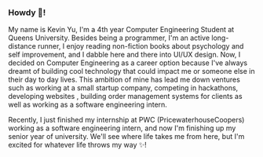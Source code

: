 ### Howdy 👋!

My name is Kevin Yu, I'm a 4th year Computer Engineering Student at Queens University. Besides being a programmer, I'm an active long-distance runner, I enjoy reading non-fiction books about psychology and self improvement, and I dabble here and there into UI/UX design. Now, I decided on Computer Engineering as a career option because I've always dreamt of building cool technology that could impact me or someone else in their day to day lives. This ambition of mine has lead me down ventures such as working at a small startup company, competing in hackathons, developing websites , building order management systems for clients as well as working as a software engineering intern.

Recently, I just finished my internship at PWC (PricewaterhouseCoopers) working as a software engineering intern, and now I'm finishing up my senior year of university. We'll see where life takes me from here, but I'm excited for whatever life throws my way ✨!


<!--
**KevinYuCode/KevinYuCode** is a ✨ _special_ ✨ repository because its `README.md` (this file) appears on your GitHub profile.

Here are some ideas to get you started:

- 🔭 I’m currently working on ...
- 🌱 I’m currently learning ...
- 👯 I’m looking to collaborate on ...
- 🤔 I’m looking for help with ...
- 💬 Ask me about ...
- 📫 How to reach me: ...
- 😄 Pronouns: ...
- ⚡ Fun fact: ...
-->
